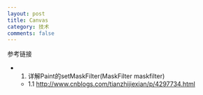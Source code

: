 ```yaml
---
layout: post
title: Canvas
category: 技术
comments: false
---
```


参考链接

* 1. 详解Paint的setMaskFilter(MaskFilter maskfilter)
	* 1.1 <http://www.cnblogs.com/tianzhijiexian/p/4297734.html>
 
 
  